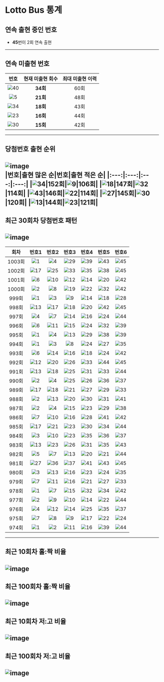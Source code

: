 # Lotto Bus 통계
## 연속 출현 중인 번호
 - **45**번이 2회 연속 출현
---
## 연속 미출현 번호
|번호|현재 미출현 회수|최대 미출현 이력|
|:---:|:---:|:---:|
|![40](https://github.com/hello-bryan/LTStorage/blob/master/numbers/40.png)|**34회**|60회|
|![5](https://github.com/hello-bryan/LTStorage/blob/master/numbers/5.png)|**21회**|48회|
|![34](https://github.com/hello-bryan/LTStorage/blob/master/numbers/34.png)|**18회**|43회|
|![23](https://github.com/hello-bryan/LTStorage/blob/master/numbers/23.png)|**16회**|44회|
|![30](https://github.com/hello-bryan/LTStorage/blob/master/numbers/30.png)|**15회**|42회|
---
## 당첨번호 출현 순위
![image](https://github.com/hello-bryan/LTStorage/blob/master/images/number_appearance_10.png)  
|번호|출현 많은 순|번호|출현 적은 순|
|:---:|:---:|:---:|:---:|
|![34](https://github.com/hello-bryan/LTStorage/blob/master/numbers/34.png)|152회|![9](https://github.com/hello-bryan/LTStorage/blob/master/numbers/9.png)|106회|
|![18](https://github.com/hello-bryan/LTStorage/blob/master/numbers/18.png)|147회|![32](https://github.com/hello-bryan/LTStorage/blob/master/numbers/32.png)|114회|
|![43](https://github.com/hello-bryan/LTStorage/blob/master/numbers/43.png)|146회|![22](https://github.com/hello-bryan/LTStorage/blob/master/numbers/22.png)|114회|
|![27](https://github.com/hello-bryan/LTStorage/blob/master/numbers/27.png)|145회|![30](https://github.com/hello-bryan/LTStorage/blob/master/numbers/30.png)|120회|
|![13](https://github.com/hello-bryan/LTStorage/blob/master/numbers/13.png)|144회|![23](https://github.com/hello-bryan/LTStorage/blob/master/numbers/23.png)|121회|
---
## 최근 30회차 당첨번호 패턴
![image](https://github.com/hello-bryan/LTStorage/blob/master/images/recent_30_win_num_pattern.png)
---
|회차|번호1|번호2|번호3|번호4|번호5|번호6|
|:---:|:---:|:---:|:---:|:---:|:---:|:---:|
|1003회|![1](https://github.com/hello-bryan/LTStorage/blob/master/numbers/1.png)|![4](https://github.com/hello-bryan/LTStorage/blob/master/numbers/4.png)|![29](https://github.com/hello-bryan/LTStorage/blob/master/numbers/29.png)|![39](https://github.com/hello-bryan/LTStorage/blob/master/numbers/39.png)|![43](https://github.com/hello-bryan/LTStorage/blob/master/numbers/43.png)|![45](https://github.com/hello-bryan/LTStorage/blob/master/numbers/45.png)|
|1002회|![17](https://github.com/hello-bryan/LTStorage/blob/master/numbers/17.png)|![25](https://github.com/hello-bryan/LTStorage/blob/master/numbers/25.png)|![33](https://github.com/hello-bryan/LTStorage/blob/master/numbers/33.png)|![35](https://github.com/hello-bryan/LTStorage/blob/master/numbers/35.png)|![38](https://github.com/hello-bryan/LTStorage/blob/master/numbers/38.png)|![45](https://github.com/hello-bryan/LTStorage/blob/master/numbers/45.png)|
|1001회|![6](https://github.com/hello-bryan/LTStorage/blob/master/numbers/6.png)|![10](https://github.com/hello-bryan/LTStorage/blob/master/numbers/10.png)|![12](https://github.com/hello-bryan/LTStorage/blob/master/numbers/12.png)|![14](https://github.com/hello-bryan/LTStorage/blob/master/numbers/14.png)|![20](https://github.com/hello-bryan/LTStorage/blob/master/numbers/20.png)|![42](https://github.com/hello-bryan/LTStorage/blob/master/numbers/42.png)|
|1000회|![2](https://github.com/hello-bryan/LTStorage/blob/master/numbers/2.png)|![8](https://github.com/hello-bryan/LTStorage/blob/master/numbers/8.png)|![19](https://github.com/hello-bryan/LTStorage/blob/master/numbers/19.png)|![22](https://github.com/hello-bryan/LTStorage/blob/master/numbers/22.png)|![32](https://github.com/hello-bryan/LTStorage/blob/master/numbers/32.png)|![42](https://github.com/hello-bryan/LTStorage/blob/master/numbers/42.png)|
|999회|![1](https://github.com/hello-bryan/LTStorage/blob/master/numbers/1.png)|![3](https://github.com/hello-bryan/LTStorage/blob/master/numbers/3.png)|![9](https://github.com/hello-bryan/LTStorage/blob/master/numbers/9.png)|![14](https://github.com/hello-bryan/LTStorage/blob/master/numbers/14.png)|![18](https://github.com/hello-bryan/LTStorage/blob/master/numbers/18.png)|![28](https://github.com/hello-bryan/LTStorage/blob/master/numbers/28.png)|
|998회|![13](https://github.com/hello-bryan/LTStorage/blob/master/numbers/13.png)|![17](https://github.com/hello-bryan/LTStorage/blob/master/numbers/17.png)|![18](https://github.com/hello-bryan/LTStorage/blob/master/numbers/18.png)|![20](https://github.com/hello-bryan/LTStorage/blob/master/numbers/20.png)|![42](https://github.com/hello-bryan/LTStorage/blob/master/numbers/42.png)|![45](https://github.com/hello-bryan/LTStorage/blob/master/numbers/45.png)|
|997회|![4](https://github.com/hello-bryan/LTStorage/blob/master/numbers/4.png)|![7](https://github.com/hello-bryan/LTStorage/blob/master/numbers/7.png)|![14](https://github.com/hello-bryan/LTStorage/blob/master/numbers/14.png)|![16](https://github.com/hello-bryan/LTStorage/blob/master/numbers/16.png)|![24](https://github.com/hello-bryan/LTStorage/blob/master/numbers/24.png)|![44](https://github.com/hello-bryan/LTStorage/blob/master/numbers/44.png)|
|996회|![6](https://github.com/hello-bryan/LTStorage/blob/master/numbers/6.png)|![11](https://github.com/hello-bryan/LTStorage/blob/master/numbers/11.png)|![15](https://github.com/hello-bryan/LTStorage/blob/master/numbers/15.png)|![24](https://github.com/hello-bryan/LTStorage/blob/master/numbers/24.png)|![32](https://github.com/hello-bryan/LTStorage/blob/master/numbers/32.png)|![39](https://github.com/hello-bryan/LTStorage/blob/master/numbers/39.png)|
|995회|![1](https://github.com/hello-bryan/LTStorage/blob/master/numbers/1.png)|![4](https://github.com/hello-bryan/LTStorage/blob/master/numbers/4.png)|![13](https://github.com/hello-bryan/LTStorage/blob/master/numbers/13.png)|![29](https://github.com/hello-bryan/LTStorage/blob/master/numbers/29.png)|![38](https://github.com/hello-bryan/LTStorage/blob/master/numbers/38.png)|![39](https://github.com/hello-bryan/LTStorage/blob/master/numbers/39.png)|
|994회|![1](https://github.com/hello-bryan/LTStorage/blob/master/numbers/1.png)|![3](https://github.com/hello-bryan/LTStorage/blob/master/numbers/3.png)|![8](https://github.com/hello-bryan/LTStorage/blob/master/numbers/8.png)|![24](https://github.com/hello-bryan/LTStorage/blob/master/numbers/24.png)|![27](https://github.com/hello-bryan/LTStorage/blob/master/numbers/27.png)|![35](https://github.com/hello-bryan/LTStorage/blob/master/numbers/35.png)|
|993회|![6](https://github.com/hello-bryan/LTStorage/blob/master/numbers/6.png)|![14](https://github.com/hello-bryan/LTStorage/blob/master/numbers/14.png)|![16](https://github.com/hello-bryan/LTStorage/blob/master/numbers/16.png)|![18](https://github.com/hello-bryan/LTStorage/blob/master/numbers/18.png)|![24](https://github.com/hello-bryan/LTStorage/blob/master/numbers/24.png)|![42](https://github.com/hello-bryan/LTStorage/blob/master/numbers/42.png)|
|992회|![12](https://github.com/hello-bryan/LTStorage/blob/master/numbers/12.png)|![20](https://github.com/hello-bryan/LTStorage/blob/master/numbers/20.png)|![26](https://github.com/hello-bryan/LTStorage/blob/master/numbers/26.png)|![33](https://github.com/hello-bryan/LTStorage/blob/master/numbers/33.png)|![44](https://github.com/hello-bryan/LTStorage/blob/master/numbers/44.png)|![45](https://github.com/hello-bryan/LTStorage/blob/master/numbers/45.png)|
|991회|![13](https://github.com/hello-bryan/LTStorage/blob/master/numbers/13.png)|![18](https://github.com/hello-bryan/LTStorage/blob/master/numbers/18.png)|![25](https://github.com/hello-bryan/LTStorage/blob/master/numbers/25.png)|![31](https://github.com/hello-bryan/LTStorage/blob/master/numbers/31.png)|![33](https://github.com/hello-bryan/LTStorage/blob/master/numbers/33.png)|![44](https://github.com/hello-bryan/LTStorage/blob/master/numbers/44.png)|
|990회|![2](https://github.com/hello-bryan/LTStorage/blob/master/numbers/2.png)|![4](https://github.com/hello-bryan/LTStorage/blob/master/numbers/4.png)|![25](https://github.com/hello-bryan/LTStorage/blob/master/numbers/25.png)|![26](https://github.com/hello-bryan/LTStorage/blob/master/numbers/26.png)|![36](https://github.com/hello-bryan/LTStorage/blob/master/numbers/36.png)|![37](https://github.com/hello-bryan/LTStorage/blob/master/numbers/37.png)|
|989회|![17](https://github.com/hello-bryan/LTStorage/blob/master/numbers/17.png)|![18](https://github.com/hello-bryan/LTStorage/blob/master/numbers/18.png)|![21](https://github.com/hello-bryan/LTStorage/blob/master/numbers/21.png)|![27](https://github.com/hello-bryan/LTStorage/blob/master/numbers/27.png)|![29](https://github.com/hello-bryan/LTStorage/blob/master/numbers/29.png)|![33](https://github.com/hello-bryan/LTStorage/blob/master/numbers/33.png)|
|988회|![2](https://github.com/hello-bryan/LTStorage/blob/master/numbers/2.png)|![13](https://github.com/hello-bryan/LTStorage/blob/master/numbers/13.png)|![20](https://github.com/hello-bryan/LTStorage/blob/master/numbers/20.png)|![30](https://github.com/hello-bryan/LTStorage/blob/master/numbers/30.png)|![31](https://github.com/hello-bryan/LTStorage/blob/master/numbers/31.png)|![41](https://github.com/hello-bryan/LTStorage/blob/master/numbers/41.png)|
|987회|![2](https://github.com/hello-bryan/LTStorage/blob/master/numbers/2.png)|![4](https://github.com/hello-bryan/LTStorage/blob/master/numbers/4.png)|![15](https://github.com/hello-bryan/LTStorage/blob/master/numbers/15.png)|![23](https://github.com/hello-bryan/LTStorage/blob/master/numbers/23.png)|![29](https://github.com/hello-bryan/LTStorage/blob/master/numbers/29.png)|![38](https://github.com/hello-bryan/LTStorage/blob/master/numbers/38.png)|
|986회|![7](https://github.com/hello-bryan/LTStorage/blob/master/numbers/7.png)|![10](https://github.com/hello-bryan/LTStorage/blob/master/numbers/10.png)|![16](https://github.com/hello-bryan/LTStorage/blob/master/numbers/16.png)|![28](https://github.com/hello-bryan/LTStorage/blob/master/numbers/28.png)|![41](https://github.com/hello-bryan/LTStorage/blob/master/numbers/41.png)|![42](https://github.com/hello-bryan/LTStorage/blob/master/numbers/42.png)|
|985회|![17](https://github.com/hello-bryan/LTStorage/blob/master/numbers/17.png)|![21](https://github.com/hello-bryan/LTStorage/blob/master/numbers/21.png)|![23](https://github.com/hello-bryan/LTStorage/blob/master/numbers/23.png)|![30](https://github.com/hello-bryan/LTStorage/blob/master/numbers/30.png)|![34](https://github.com/hello-bryan/LTStorage/blob/master/numbers/34.png)|![44](https://github.com/hello-bryan/LTStorage/blob/master/numbers/44.png)|
|984회|![3](https://github.com/hello-bryan/LTStorage/blob/master/numbers/3.png)|![10](https://github.com/hello-bryan/LTStorage/blob/master/numbers/10.png)|![23](https://github.com/hello-bryan/LTStorage/blob/master/numbers/23.png)|![35](https://github.com/hello-bryan/LTStorage/blob/master/numbers/35.png)|![36](https://github.com/hello-bryan/LTStorage/blob/master/numbers/36.png)|![37](https://github.com/hello-bryan/LTStorage/blob/master/numbers/37.png)|
|983회|![13](https://github.com/hello-bryan/LTStorage/blob/master/numbers/13.png)|![23](https://github.com/hello-bryan/LTStorage/blob/master/numbers/23.png)|![26](https://github.com/hello-bryan/LTStorage/blob/master/numbers/26.png)|![31](https://github.com/hello-bryan/LTStorage/blob/master/numbers/31.png)|![35](https://github.com/hello-bryan/LTStorage/blob/master/numbers/35.png)|![43](https://github.com/hello-bryan/LTStorage/blob/master/numbers/43.png)|
|982회|![5](https://github.com/hello-bryan/LTStorage/blob/master/numbers/5.png)|![7](https://github.com/hello-bryan/LTStorage/blob/master/numbers/7.png)|![13](https://github.com/hello-bryan/LTStorage/blob/master/numbers/13.png)|![20](https://github.com/hello-bryan/LTStorage/blob/master/numbers/20.png)|![21](https://github.com/hello-bryan/LTStorage/blob/master/numbers/21.png)|![44](https://github.com/hello-bryan/LTStorage/blob/master/numbers/44.png)|
|981회|![27](https://github.com/hello-bryan/LTStorage/blob/master/numbers/27.png)|![36](https://github.com/hello-bryan/LTStorage/blob/master/numbers/36.png)|![37](https://github.com/hello-bryan/LTStorage/blob/master/numbers/37.png)|![41](https://github.com/hello-bryan/LTStorage/blob/master/numbers/41.png)|![43](https://github.com/hello-bryan/LTStorage/blob/master/numbers/43.png)|![45](https://github.com/hello-bryan/LTStorage/blob/master/numbers/45.png)|
|980회|![3](https://github.com/hello-bryan/LTStorage/blob/master/numbers/3.png)|![13](https://github.com/hello-bryan/LTStorage/blob/master/numbers/13.png)|![16](https://github.com/hello-bryan/LTStorage/blob/master/numbers/16.png)|![23](https://github.com/hello-bryan/LTStorage/blob/master/numbers/23.png)|![24](https://github.com/hello-bryan/LTStorage/blob/master/numbers/24.png)|![35](https://github.com/hello-bryan/LTStorage/blob/master/numbers/35.png)|
|979회|![7](https://github.com/hello-bryan/LTStorage/blob/master/numbers/7.png)|![11](https://github.com/hello-bryan/LTStorage/blob/master/numbers/11.png)|![16](https://github.com/hello-bryan/LTStorage/blob/master/numbers/16.png)|![21](https://github.com/hello-bryan/LTStorage/blob/master/numbers/21.png)|![27](https://github.com/hello-bryan/LTStorage/blob/master/numbers/27.png)|![33](https://github.com/hello-bryan/LTStorage/blob/master/numbers/33.png)|
|978회|![1](https://github.com/hello-bryan/LTStorage/blob/master/numbers/1.png)|![7](https://github.com/hello-bryan/LTStorage/blob/master/numbers/7.png)|![15](https://github.com/hello-bryan/LTStorage/blob/master/numbers/15.png)|![32](https://github.com/hello-bryan/LTStorage/blob/master/numbers/32.png)|![34](https://github.com/hello-bryan/LTStorage/blob/master/numbers/34.png)|![42](https://github.com/hello-bryan/LTStorage/blob/master/numbers/42.png)|
|977회|![2](https://github.com/hello-bryan/LTStorage/blob/master/numbers/2.png)|![9](https://github.com/hello-bryan/LTStorage/blob/master/numbers/9.png)|![10](https://github.com/hello-bryan/LTStorage/blob/master/numbers/10.png)|![14](https://github.com/hello-bryan/LTStorage/blob/master/numbers/14.png)|![22](https://github.com/hello-bryan/LTStorage/blob/master/numbers/22.png)|![44](https://github.com/hello-bryan/LTStorage/blob/master/numbers/44.png)|
|976회|![4](https://github.com/hello-bryan/LTStorage/blob/master/numbers/4.png)|![12](https://github.com/hello-bryan/LTStorage/blob/master/numbers/12.png)|![14](https://github.com/hello-bryan/LTStorage/blob/master/numbers/14.png)|![25](https://github.com/hello-bryan/LTStorage/blob/master/numbers/25.png)|![35](https://github.com/hello-bryan/LTStorage/blob/master/numbers/35.png)|![37](https://github.com/hello-bryan/LTStorage/blob/master/numbers/37.png)|
|975회|![7](https://github.com/hello-bryan/LTStorage/blob/master/numbers/7.png)|![8](https://github.com/hello-bryan/LTStorage/blob/master/numbers/8.png)|![9](https://github.com/hello-bryan/LTStorage/blob/master/numbers/9.png)|![17](https://github.com/hello-bryan/LTStorage/blob/master/numbers/17.png)|![22](https://github.com/hello-bryan/LTStorage/blob/master/numbers/22.png)|![24](https://github.com/hello-bryan/LTStorage/blob/master/numbers/24.png)|
|974회|![1](https://github.com/hello-bryan/LTStorage/blob/master/numbers/1.png)|![2](https://github.com/hello-bryan/LTStorage/blob/master/numbers/2.png)|![11](https://github.com/hello-bryan/LTStorage/blob/master/numbers/11.png)|![16](https://github.com/hello-bryan/LTStorage/blob/master/numbers/16.png)|![39](https://github.com/hello-bryan/LTStorage/blob/master/numbers/39.png)|![44](https://github.com/hello-bryan/LTStorage/blob/master/numbers/44.png)|
---
## 최근 10회차 홀:짝 비율
![image](https://github.com/hello-bryan/LTStorage/blob/master/images/Odd_Even_rate_10.png)
---
## 최근 100회차 홀:짝 비율
![image](https://github.com/hello-bryan/LTStorage/blob/master/images/Odd_Even_rate_100.png)
---
## 최근 10회차 저:고 비율
![image](https://github.com/hello-bryan/LTStorage/blob/master/images/Low_High_rate_10.png)
---
## 최근 100회차 저:고 비율
![image](https://github.com/hello-bryan/LTStorage/blob/master/images/Low_High_rate_100.png)
---
